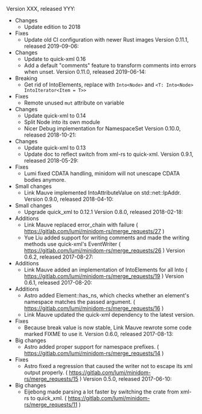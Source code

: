 Version XXX, released YYY:
  * Changes
    * Update edition to 2018
  * Fixes
    * Update old CI configuration with newer Rust images
Version 0.11.1, released 2019-09-06:
  * Changes
    * Update to quick-xml 0.16
    * Add a default "comments" feature to transform comments into errors when unset.
Version 0.11.0, released 2019-06-14:
  * Breaking
    * Get rid of IntoElements, replace with `Into<Node>` and `<T: Into<Node> IntoIterator<Item = T>>`
  * Fixes
    * Remote unused `mut` attribute on variable
  * Changes
    * Update quick-xml to 0.14
    * Split Node into its own module
    * Nicer Debug implementation for NamespaceSet
Version 0.10.0, released 2018-10-21:
  * Changes
    * Update quick-xml to 0.13
    * Update doc to reflect switch from xml-rs to quick-xml.
Version 0.9.1, released 2018-05-29:
  * Fixes
    * Lumi fixed CDATA handling, minidom will not unescape CDATA bodies anymore.
  * Small changes
    - Link Mauve implemented IntoAttributeValue on std::net::IpAddr.
Version 0.9.0, released 2018-04-10:
  * Small changes
    - Upgrade quick_xml to 0.12.1
Version 0.8.0, released 2018-02-18:
  * Additions
    - Link Mauve replaced error\_chain with failure ( https://gitlab.com/lumi/minidom-rs/merge_requests/27 )
    - Yue Liu added support for writing comments and made the writing methods use quick-xml's EventWriter ( https://gitlab.com/lumi/minidom-rs/merge_requests/26 )
Version 0.6.2, released 2017-08-27:
  * Additions
    - Link Mauve added an implementation of IntoElements for all Into<Element> ( https://gitlab.com/lumi/minidom-rs/merge_requests/19 )
Version 0.6.1, released 2017-08-20:
  * Additions
    - Astro added Element::has_ns, which checks whether an element's namespace matches the passed argument. ( https://gitlab.com/lumi/minidom-rs/merge_requests/16 )
    - Link Mauve updated the quick-xml dependency to the latest version.
  * Fixes
    - Because break value is now stable, Link Mauve rewrote some code marked FIXME to use it.
Version 0.6.0, released 2017-08-13:
  * Big changes
    - Astro added proper support for namespace prefixes. ( https://gitlab.com/lumi/minidom-rs/merge_requests/14 )
  * Fixes
    - Astro fixed a regression that caused the writer not to escape its xml output properly. ( https://gitlab.com/lumi/minidom-rs/merge_requests/15 )
Version 0.5.0, released 2017-06-10:
  * Big changes
    - Eijebong made parsing a lot faster by switching the crate from xml-rs to quick_xml. ( https://gitlab.com/lumi/minidom-rs/merge_requests/11 )
